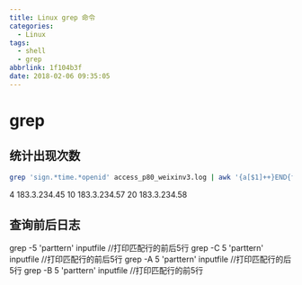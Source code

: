 ```yaml
---
title: Linux grep 命令
categories:
  - Linux
tags:
  - shell
  - grep
abbrlink: 1f104b3f
date: 2018-02-06 09:35:05
---
```


# grep
## 统计出现次数
```bash
grep 'sign.*time.*openid' access_p80_weixinv3.log | awk '{a[$1]++}END{for(i in a)print a[i]"\t"i}' | sort -n
```

4       183.3.234.45
10      183.3.234.57
20      183.3.234.58

## 查询前后日志
grep -5 'parttern' inputfile //打印匹配行的前后5行
grep -C 5 'parttern' inputfile //打印匹配行的前后5行
grep -A 5 'parttern' inputfile //打印匹配行的后5行
grep -B 5 'parttern' inputfile //打印匹配行的前5行
